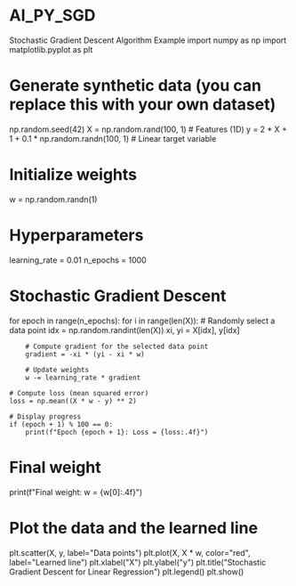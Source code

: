 # AI_PY_SGD
Stochastic Gradient Descent Algorithm Example
import numpy as np
import matplotlib.pyplot as plt

# Generate synthetic data (you can replace this with your own dataset)
np.random.seed(42)
X = np.random.rand(100, 1)  # Features (1D)
y = 2 * X + 1 + 0.1 * np.random.randn(100, 1)  # Linear target variable

# Initialize weights
w = np.random.randn(1)

# Hyperparameters
learning_rate = 0.01
n_epochs = 1000

# Stochastic Gradient Descent
for epoch in range(n_epochs):
    for i in range(len(X)):
        # Randomly select a data point
        idx = np.random.randint(len(X))
        xi, yi = X[idx], y[idx]

        # Compute gradient for the selected data point
        gradient = -xi * (yi - xi * w)

        # Update weights
        w -= learning_rate * gradient

    # Compute loss (mean squared error)
    loss = np.mean((X * w - y) ** 2)

    # Display progress
    if (epoch + 1) % 100 == 0:
        print(f"Epoch {epoch + 1}: Loss = {loss:.4f}")

# Final weight
print(f"Final weight: w = {w[0]:.4f}")

# Plot the data and the learned line
plt.scatter(X, y, label="Data points")
plt.plot(X, X * w, color="red", label="Learned line")
plt.xlabel("X")
plt.ylabel("y")
plt.title("Stochastic Gradient Descent for Linear Regression")
plt.legend()
plt.show()
